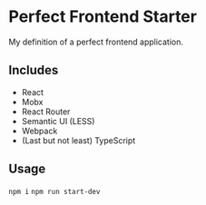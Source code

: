 # Perfect Frontend Starter

My definition of a perfect frontend application.

## Includes 

- React
- Mobx
- React Router
- Semantic UI (LESS)
- Webpack
- (Last but not least) TypeScript

## Usage
`npm i`
`npm run start-dev`
